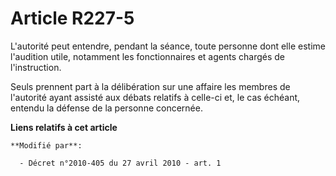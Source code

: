 # Article R227-5

L'autorité peut entendre, pendant la séance, toute personne dont elle estime l'audition utile, notamment les fonctionnaires
et agents chargés de l'instruction. 

Seuls prennent part à la délibération sur une affaire les membres de l'autorité ayant assisté aux débats relatifs à celle-ci
et, le cas échéant, entendu la défense de la personne concernée.

**Liens relatifs à cet article**

	**Modifié par**:

	  - Décret n°2010-405 du 27 avril 2010 - art. 1
